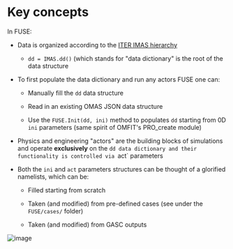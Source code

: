 # Key concepts

In FUSE:

* Data is organized according to the [ITER IMAS hierarchy](https://gafusion.github.io/omas/schema.html)
  * `dd = IMAS.dd()` (which stands for "data dictionary" is the root of the data structure

* To first populate the data dictionary and run any actors FUSE one can:

  * Manually fill the `dd` data structure

  * Read in an existing OMAS JSON data structure

  * Use the `FUSE.Init(dd, ini)` method to populates `dd` starting from 0D `ini` parameters (same spirit of OMFIT's PRO_create module)

* Physics and engineering "actors" are the building blocks of simulations and operate **exclusively** on the `dd data dictionary and their functionality is controlled via `act` parameters

* Both the `ini` and `act` parameters structures can be thought of a glorified namelists, which can be:

  * Filled starting from scratch

  * Taken (and modified) from pre-defined cases (see under the `FUSE/cases/`  folder)

  * Taken (and modified) from GASC outputs

![image](https://user-images.githubusercontent.com/1537880/167070559-aeb20212-de01-4fff-ba68-4ebe70cc2b18.png)
